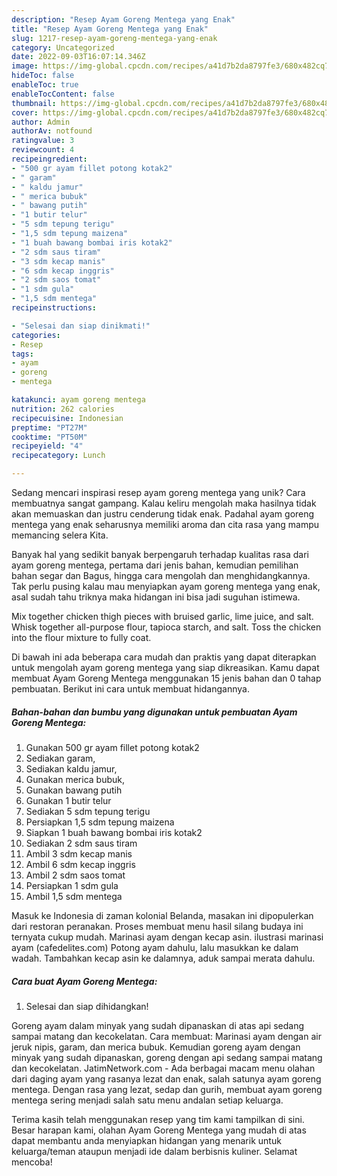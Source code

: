 ```yaml
---
description: "Resep Ayam Goreng Mentega yang Enak"
title: "Resep Ayam Goreng Mentega yang Enak"
slug: 1217-resep-ayam-goreng-mentega-yang-enak
category: Uncategorized
date: 2022-09-03T16:07:14.346Z
image: https://img-global.cpcdn.com/recipes/a41d7b2da8797fe3/680x482cq70/ayam-goreng-mentega-foto-resep-utama.jpg
hideToc: false
enableToc: true
enableTocContent: false
thumbnail: https://img-global.cpcdn.com/recipes/a41d7b2da8797fe3/680x482cq70/ayam-goreng-mentega-foto-resep-utama.jpg
cover: https://img-global.cpcdn.com/recipes/a41d7b2da8797fe3/680x482cq70/ayam-goreng-mentega-foto-resep-utama.jpg
author: Admin
authorAv: notfound
ratingvalue: 3
reviewcount: 4
recipeingredient:
- "500 gr ayam fillet potong kotak2"
- " garam"
- " kaldu jamur"
- " merica bubuk"
- " bawang putih"
- "1 butir telur"
- "5 sdm tepung terigu"
- "1,5 sdm tepung maizena"
- "1 buah bawang bombai iris kotak2"
- "2 sdm saus tiram"
- "3 sdm kecap manis"
- "6 sdm kecap inggris"
- "2 sdm saos tomat"
- "1 sdm gula"
- "1,5 sdm mentega"
recipeinstructions:

- "Selesai dan siap dinikmati!"
categories:
- Resep
tags:
- ayam
- goreng
- mentega

katakunci: ayam goreng mentega 
nutrition: 262 calories
recipecuisine: Indonesian
preptime: "PT27M"
cooktime: "PT50M"
recipeyield: "4"
recipecategory: Lunch

---
```





Sedang mencari inspirasi resep ayam goreng mentega yang unik? Cara membuatnya sangat gampang. Kalau keliru mengolah maka hasilnya tidak akan memuaskan dan justru cenderung tidak enak. Padahal ayam goreng mentega yang enak seharusnya memiliki aroma dan cita rasa yang mampu memancing selera Kita.





Banyak hal yang sedikit banyak berpengaruh terhadap kualitas rasa dari ayam goreng mentega, pertama dari jenis bahan, kemudian pemilihan bahan segar dan Bagus, hingga cara mengolah dan menghidangkannya. Tak perlu pusing kalau mau menyiapkan ayam goreng mentega yang enak,      asal sudah tahu triknya maka hidangan ini bisa jadi suguhan istimewa.














Mix together chicken thigh pieces with bruised garlic, lime juice, and salt. Whisk together all-purpose flour, tapioca starch, and salt. Toss the chicken into the flour mixture to fully coat.






Di bawah ini ada beberapa cara mudah dan praktis yang dapat diterapkan untuk mengolah ayam goreng mentega yang siap dikreasikan. Kamu dapat membuat Ayam Goreng Mentega menggunakan 15 jenis bahan dan 0 tahap pembuatan. Berikut ini cara untuk membuat hidangannya.

<!--inarticleads1-->

##### Bahan-bahan dan bumbu yang digunakan untuk pembuatan Ayam Goreng Mentega:

1. Gunakan 500 gr ayam fillet potong kotak2
1. Sediakan  garam,
1. Sediakan  kaldu jamur,
1. Gunakan  merica bubuk,
1. Gunakan  bawang putih
1. Gunakan 1 butir telur
1. Sediakan 5 sdm tepung terigu
1. Persiapkan 1,5 sdm tepung maizena
1. Siapkan 1 buah bawang bombai iris kotak2
1. Sediakan 2 sdm saus tiram
1. Ambil 3 sdm kecap manis
1. Ambil 6 sdm kecap inggris
1. Ambil 2 sdm saos tomat
1. Persiapkan 1 sdm gula
1. Ambil 1,5 sdm mentega


Masuk ke Indonesia di zaman kolonial Belanda, masakan ini dipopulerkan dari restoran peranakan. Proses membuat menu hasil silang budaya ini ternyata cukup mudah. Marinasi ayam dengan kecap asin. ilustrasi marinasi ayam (cafedelites.com) Potong ayam dahulu, lalu masukkan ke dalam wadah. Tambahkan kecap asin ke dalamnya, aduk sampai merata dahulu. 

<!--inarticleads2-->

##### Cara buat Ayam Goreng Mentega:


1. Selesai dan siap dihidangkan!

Goreng ayam dalam minyak yang sudah dipanaskan di atas api sedang sampai matang dan kecokelatan. Cara membuat: Marinasi ayam dengan air jeruk nipis, garam, dan merica bubuk. Kemudian goreng ayam dengan minyak yang sudah dipanaskan, goreng dengan api sedang sampai matang dan kecokelatan. JatimNetwork.com - Ada berbagai macam menu olahan dari daging ayam yang rasanya lezat dan enak, salah satunya ayam goreng mentega. Dengan rasa yang lezat, sedap dan gurih, membuat ayam goreng mentega sering menjadi salah satu menu andalan setiap keluarga. 

Terima kasih telah menggunakan resep yang tim kami tampilkan di sini. Besar harapan kami, olahan Ayam Goreng Mentega yang mudah di atas dapat membantu anda menyiapkan hidangan yang menarik untuk keluarga/teman ataupun menjadi ide dalam berbisnis kuliner. Selamat mencoba!
